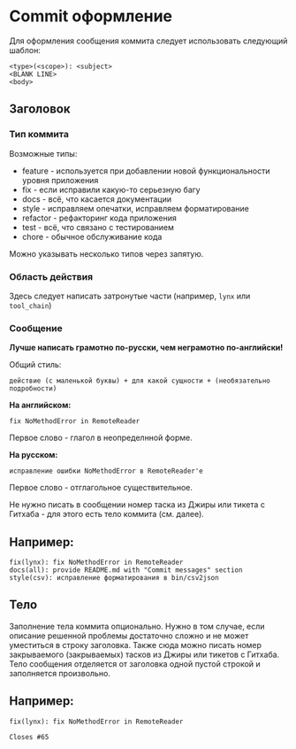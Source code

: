 # Commit оформление

Для оформления сообщения коммита следует использовать следующий шаблон:

    <type>(<scope>): <subject>
    <BLANK LINE>
    <body>

## Заголовок

### Тип коммита

Возможные типы:
* feature - используется при добавлении новой функциональности уровня приложения
* fix - если исправили какую-то серьезную багу
* docs - всё, что касается документации
* style - исправляем опечатки, исправляем форматирование
* refactor - рефакторинг кода приложения
* test - всё, что связано с тестированием
* chore - обычное обслуживание кода

Можно указывать несколько типов через запятую.

### Область действия

Здесь следует написать затронутые части (например, `lynx` или `tool_chain`)

### Сообщение

**Лучше написать грамотно по-русски, чем неграмотно по-английски!**

Общий стиль:

    действие (с маленькой буквы) + для какой сущности + (необязательно подробности)

**На английском:**

    fix NoMethodError in RemoteReader

Первое слово - глагол в неопределнной форме.

**На русском:**

    исправление ошибки NoMethodError в RemoteReader'е

Первое слово - отглагольное существительное.

Не нужно писать в сообщении номер таска из Джиры или тикета с Гитхаба - для этого есть тело коммита (см. далее).

## Например:
    fix(lynx): fix NoMethodError in RemoteReader
    docs(all): provide README.md with "Commit messages" section
    style(csv): исправление форматирования в bin/csv2json

## Тело

Заполнение тела коммита опционально. Нужно в том случае, если описание решенной проблемы достаточно сложно и не может уместиться в строку заголовка. Также сюда можно писать номер закрываемого (закрываемых) тасков из Джиры или тикетов с Гитхаба. Тело сообщения отделяется от заголовка одной пустой строкой и заполняется произвольно.

## Например:
    fix(lynx): fix NoMethodError in RemoteReader

    Closes #65
